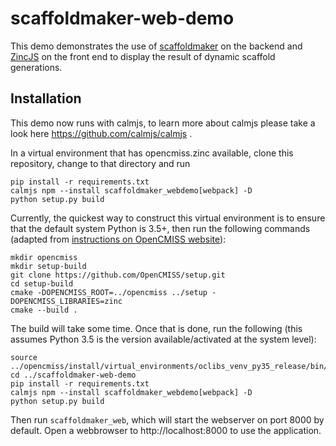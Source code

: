 # scaffoldmaker-web-demo
This demo demonstrates the use of [scaffoldmaker](https://github.com/ABI-Software/scaffoldmaker) on the backend and [ZincJS](https://github.com/alan-wu/Web-based-Zinc-Visualisation) on the front end to display the result of dynamic scaffold generations.

## Installation

This demo now runs with calmjs, to learn more about calmjs please take a look here https://github.com/calmjs/calmjs .

In a virtual environment that has opencmiss.zinc available, clone this
repository, change to that directory and run

```
pip install -r requirements.txt
calmjs npm --install scaffoldmaker_webdemo[webpack] -D
python setup.py build
```

Currently, the quickest way to construct this virtual environment is to
ensure that the default system Python is 3.5+, then run the following
commands (adapted from [instructions on OpenCMISS website](
http://opencmiss.org/documentation/building/cmake/setup/docs/cli/gnulinux.html)):

```
mkdir opencmiss
mkdir setup-build
git clone https://github.com/OpenCMISS/setup.git
cd setup-build
cmake -DOPENCMISS_ROOT=../opencmiss ../setup -DOPENCMISS_LIBRARIES=zinc
cmake --build .
```

The build will take some time.  Once that is done, run the following
(this assumes Python 3.5 is the version available/activated at the
system level):

```
source ../opencmiss/install/virtual_environments/oclibs_venv_py35_release/bin/activate
cd ../scaffoldmaker-web-demo
pip install -r requirements.txt
calmjs npm --install scaffoldmaker_webdemo[webpack] -D
python setup.py build
```

Then run `scaffoldmaker_web`, which will start the webserver on port
8000 by default.  Open a webbrowser to http://localhost:8000 to use the
application.
